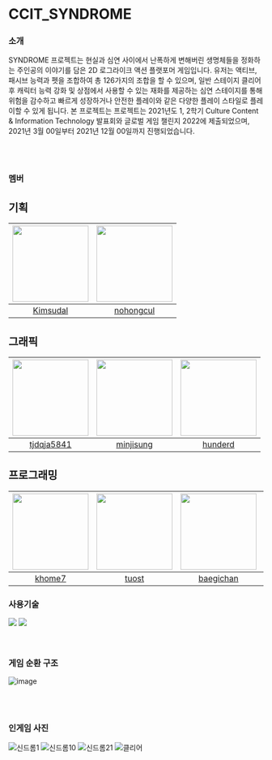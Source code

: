 # CCIT_SYNDROME
 
### 소개
SYNDROME 프로젝트는 현실과 심연 사이에서 난폭하게 변해버린 생명체들을 정화하는 주인공의 이야기를 담은 2D 로그라이크 액션 플랫포머 게임입니다.
유저는 액티브, 패시브 능력과 펫을 조합하여 총 126가지의 조합을 할 수 있으며, 일반 스테이지 클리어 후 캐릭터 능력 강화 및 상점에서 사용할 수 있는 재화를 제공하는 심연 스테이지를 통해
위험을 감수하고 빠르게 성장하거나 안전한 플레이와 같은 다양한 플레이 스타일로 플레이할 수 있게 됩니다.
본 프로젝트는 프로젝트는 2021년도 1, 2학기 Culture Content & Information Technology 발표회와 글로벌 게임 챌린지 2022에 제출되었으며, 2021년 3월 00일부터 2021년 12월 00일까지 진행되었습니다.

<br/>
<br/>

### 멤버

## 기획
|<img src="https://github.com/baegichan/CCIT_SYNDROME/assets/88014706/160a4a15-7cd9-46ea-9868-55d29b2b3201" width="150" height="150"/>|<img src="https://github.com/baegichan/CCIT_SYNDROME/assets/88014706/160a4a15-7cd9-46ea-9868-55d29b2b3201" width="150" height="150"/>|
|:-----------------:|:-----------------:|
|[Kimsudal](https://github.com/Kimsudal)|[nohongcul](https://github.com/nohongcul)|

## 그래픽
|<img src="https://github.com/baegichan/CCIT_SYNDROME/assets/88014706/160a4a15-7cd9-46ea-9868-55d29b2b3201" width="150" height="150"/>|<img src="https://github.com/baegichan/CCIT_SYNDROME/assets/88014706/160a4a15-7cd9-46ea-9868-55d29b2b3201" width="150" height="150"/>|<img src="https://github.com/baegichan/CCIT_SYNDROME/assets/88014706/160a4a15-7cd9-46ea-9868-55d29b2b3201" width="150" height="150"/>|
|:-----------------:|:-----------------:|:-----------------:|
|[tjdqja5841](https://github.com/tjdqja5841)|[minjisung](https://github.com/minjisung)|[hunderd](https://github.com/hunderd)|

## 프로그래밍
|<img src="https://github.com/baegichan/CCIT_SYNDROME/assets/88014706/7fefe5f4-2440-4e46-9e1a-3703bf2fc743" width="150" height="150"/>|<img src="https://github.com/baegichan/CCIT_SYNDROME/assets/88014706/0712d00d-06fc-4ad7-b2c9-2ad3a92d2ce3" width="150" height="150"/>|<img src="https://github.com/baegichan/CCIT_SYNDROME/assets/88014706/0d9b09ca-b4bc-45c2-bc1d-1f1271730552" width="150" height="150"/>|<img src="https://github.com/baegichan/CCIT_SYNDROME/assets/88014706/160a4a15-7cd9-46ea-9868-55d29b2b3201" width="150" height="150"/>|<img src="https://github.com/baegichan/CCIT_SYNDROME/assets/88014706/4e62b4cc-7b95-41cc-9d0b-93fedb55395b" width="150" height="150"/>|<img src="https://github.com/JeonSeaStar/Empathy--VR-2Team/assets/88014706/de0481a2-cad9-492f-b6ff-4b3c14bef2c6" width="150" height="150"/>|
|:-----------------:|:-----------------:|:-----------------:|:-----------------:|:-----------------:|:-----------------:|
|[khome7](https://github.com/khome7)|[tuost](https://github.com/tuost)|[baegichan](https://github.com/baegichan)|[GrandChickenMaster](https://github.com/GrandChickenMaster)|[DAEYEONLIM](https://github.com/DAEYEONLIM)|[JeonSeaStar](https://github.com/JeonSeaStar?tab=followers)|

### 사용기술
<div>
<img src="https://img.shields.io/badge/Unity-000000?style=flat-square&logo=Unity&logoColor=white"/>
<img src="https://img.shields.io/badge/C Sharp-239120?style=flat-square&logo=CSharp&logoColor=white"/>
</div>
 
<br/>
<br/>

### 게임 순환 구조
![image](https://github.com/baegichan/CCIT_SYNDROME/assets/88014706/09657e63-7831-4472-b525-b914c8ccff67)


<br/>
<br/>


### 인게임 사진
![신드롬1](https://github.com/baegichan/CCIT_SYNDROME/assets/88014706/87eefa8d-66da-42b0-908f-7d674aee6e16)
![신드롬10](https://github.com/baegichan/CCIT_SYNDROME/assets/88014706/89d39e73-6fc9-48e9-9eda-f0f6397469ed)
![신드롬21](https://github.com/baegichan/CCIT_SYNDROME/assets/88014706/a71e742e-66f7-4efb-a3bc-56b5c83ccd17)
![클리어](https://github.com/baegichan/CCIT_SYNDROME/assets/88014706/c4894758-b79f-4ad9-95fa-3505d943d24a)

<br/> 
